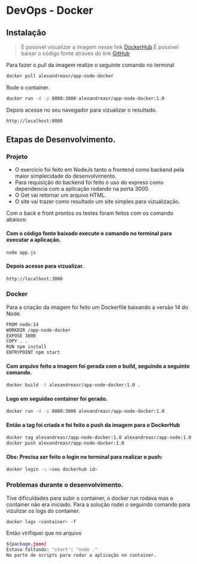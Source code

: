# DevOps - Docker

## Instalação 

> É possivel visualizar a imagem nesse link [DockerHub](https://hub.docker.com/repository/docker/alexandreasr/app-node-docker)
> É possível baixar o código fonte atráves do link [GitHub](https://github.com/Geckkou/DevOps---Docker) 

Para fazer o pull da imagem realize o seguinte comando no terminal

```sh
docker pull alexandreasr/app-node-docker
```

Rode o container.
```sh
docker run -d -p 8080:3000 alexandreasr/app-node-docker:1.0
```
Depois acesse no seu navegador para vizualizar o resultado. 
```sh
http://localhost:8080
```

## Etapas de Desenvolvimento.

### Projeto
- O exercicío foi feito em NodeJs tanto o frontend como backend pela maior simplecidade do desenvolvimento.
- Para requisição do backend foi feito o uso do express como dependencia com a aplicação rodando na porta 3000.
- O Get vai retornar um arquivo HTML.
- O site vai trazer como resultado um site simples para vizualização.

Com o back e front prontos os testes foram feitos com os comando abaixos:

#### Com o código fonte baixado execute o comando no terminal para executar a aplicação.
```sh
node app.js
```
#### Depois acesse para vizualizar.
```sh
http://localhost:3000
```

### Docker
Para a criação da imagem foi feito um Dockerfile baixando a versão 14 do Node.

```sh
FROM node:14
WORKDIR /app-node-docker
EXPOSE 3000
COPY . .
RUN npm install
ENTRYPOINT npm start 
```

#### Com arquivo feito a imagem foi gerada com o build, seguindo a seguinte comando.
```sh 
docker build -t alexandreasr/app-node-docker:1.0 .
```

#### Logo em seguidao container foi gerado.
```sh
docker run -d -p 8080:3000 alexandreasr/app-node-docker:1.0
```

#### Então a tag foi criada e foi feito o push da imagem para o DockerHub
```sh
docker tag alexandreasr/app-node-docker:1.0 alexandreasr/app-node:1.0
docker push alexandreasr/app-node-docker:1.0
```
#### Obs: Precisa ser feito o login no terminal para realizar o push:
```sh
docker login -u <seu dockerhub id>
```

### Problemas durante o desenvolvimento.
Tive dificuldades para subir o container, o docker run rodava mas o container não era iniciado.
Para a solução rodei o seguindo comando para vizulizar os logs do container.
```sh
docker logs <container> -f
```

Então virifiquei que no arquivo 
```sh
${package.json}
Estava faltando: "start": "node ." 
Na parte de scripts para rodar a aplicação no container. 
```